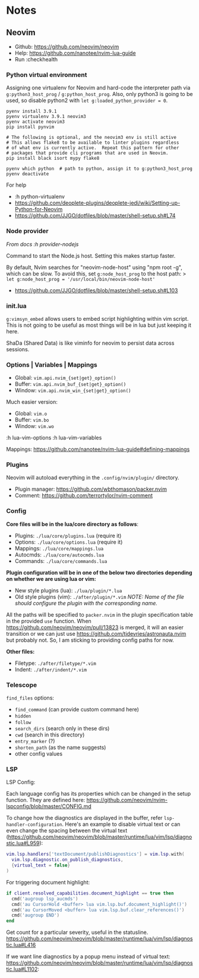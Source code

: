 # Notes

## Neovim

* Github: https://github.com/neovim/neovim
* Help: https://github.com/nanotee/nvim-lua-guide
* Run :checkhealth

### Python virtual environment

Assigning one virtualenv for Neovim and hard-code the interpreter path via
`g:python3_host_prog` / `g:python_host_prog`. Also, only python3 is going to
be used, so disable python2 with `let g:loaded_python_provider = 0`.

```shell
pyenv install 3.9.1
pyenv virtualenv 3.9.1 neovim3
pyenv activate neovim3
pip install pynvim

# The following is optional, and the neovim3 env is still active
# This allows flake8 to be available to linter plugins regardless
# of what env is currently active.  Repeat this pattern for other
# packages that provide cli programs that are used in Neovim.
pip install black isort mypy flake8

pyenv which python  # path to python, assign it to g:python3_host_prog
pyenv deactivate
```

For help
- :h python-virtualenv
- https://github.com/deoplete-plugins/deoplete-jedi/wiki/Setting-up-Python-for-Neovim
- https://github.com/JJGO/dotfiles/blob/master/shell-setup.sh#L74

### Node provider

_From docs :h provider-nodejs_

Command to start the Node.js host. Setting this makes startup faster.

By default, Nvim searches for "neovim-node-host" using "npm root -g", which
can be slow. To avoid this, set `g:node_host_prog` to the host path: >
    `let g:node_host_prog = '/usr/local/bin/neovim-node-host'`

- https://github.com/JJGO/dotfiles/blob/master/shell-setup.sh#L103

### init.lua

`g:vimsyn_embed` allows users to embed script highlighting within vim script.
This is not going to be useful as most things will be in lua but just keeping
it here.

ShaDa (Shared Data) is like viminfo for neovim to persist data across sessions.

### Options | Variables | Mappings

* Global: `vim.api.nvim_{set|get}_option()`
* Buffer: `vim.api.nvim_buf_{set|get}_option()`
* Window: `vim.api.nvim_win_{set|get}_option()`

Much easier version:
* Global: `vim.o`
* Buffer: `vim.bo`
* Window: `vim.wo`

:h lua-vim-options
:h lua-vim-variables

Mappings: https://github.com/nanotee/nvim-lua-guide#defining-mappings

### Plugins

Neovim will autoload everything in the `.config/nvim/plugin/` directory.

- Plugin manager: https://github.com/wbthomason/packer.nvim
- Comment: https://github.com/terrortylor/nvim-comment

### Config

**Core files will be in the lua/core directory as follows**:
- Plugins: `./lua/core/plugins.lua` (require it)
- Options: `./lua/core/options.lua` (require it)
- Mappings: `./lua/core/mappings.lua`
- Autocmds: `./lua/core/autocmds.lua`
- Commands: `./lua/core/commands.lua`

**Plugin configuration will be in one of the below two directories depending on
whether we are using lua or vim:**
- New style plugins (lua): `./lua/plugin/*.lua`
- Old style plugins (vim): `./after/plugin/*.vim`
_NOTE: Name of the file should configure the plugin with the corresponding name._

All the paths will be specified to `packer.nvim` in the plugin specification
table in the provided `use` function. When https://github.com/neovim/neovim/pull/13823
is merged, it will an easier transition or we can just use
https://github.com/tjdevries/astronauta.nvim but probably not. So, I am sticking
to providing config paths for now.

**Other files:**
- Filetype: `./after/filetype/*.vim`
- Indent: `./after/indent/*.vim`

### Telescope

`find_files` options:
- `find_command` (can provide custom command here)
- `hidden`
- `follow`
- `search_dirs` (search only in these dirs)
- `cwd` (search in this directory)
- `entry_marker` (?)
- `shorten_path` (as the name suggests)
- other config values

### LSP

LSP Config:

Each language config has its properties which can be changed in the setup
function. They are defined here: https://github.com/neovim/nvim-lspconfig/blob/master/CONFIG.md

To change how the diagnostics are displayed in the buffer, refer `lsp-handler-configuration`.
Here's an example to disable virtual text or can even change the spacing between the
virtual text (https://github.com/neovim/neovim/blob/master/runtime/lua/vim/lsp/diagnostic.lua#L959):

```lua
vim.lsp.handlers['textDocument/publishDiagnostics'] = vim.lsp.with(
  vim.lsp.diagnostic.on_publish_diagnostics,
  {virtual_text = false}
)
```

For triggering document highlight:
```lua
if client.resolved_capabilities.document_highlight == true then
  cmd('augroup lsp_aucmds')
  cmd('au CursorHold <buffer> lua vim.lsp.buf.document_highlight()')
  cmd('au CursorMoved <buffer> lua vim.lsp.buf.clear_references()')
  cmd('augroup END')
end
```

Get count for a particular severity, useful in the statusline.
https://github.com/neovim/neovim/blob/master/runtime/lua/vim/lsp/diagnostic.lua#L416

If we want line diagnostics by a popup menu instead of virtual text:
https://github.com/neovim/neovim/blob/master/runtime/lua/vim/lsp/diagnostic.lua#L1102:
